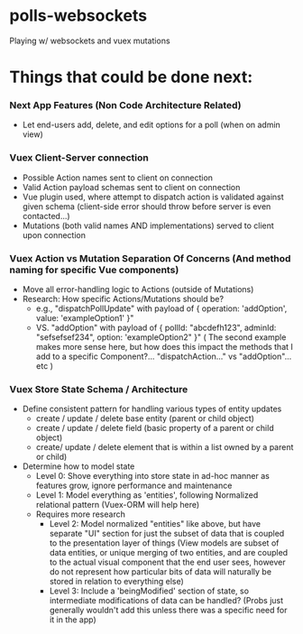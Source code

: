 # polls-websockets
Playing w/ websockets and vuex mutations

# Things that could be done next:

### Next App Features (Non Code Architecture Related)
- Let end-users add, delete, and edit options for a poll (when on admin view)

### Vuex Client-Server connection
- Possible Action names sent to client on connection
- Valid Action payload schemas sent to client on connection
- Vue plugin used, where attempt to dispatch action is validated against given schema (client-side error should throw before server is even contacted...)
- Mutations (both valid names AND implementations) served to client upon connection

### Vuex Action vs Mutation Separation Of Concerns (And method naming for specific Vue components)
- Move all error-handling logic to Actions (outside of Mutations)
- Research: How specific Actions/Mutations should be?
  - e.g., "dispatchPollUpdate" with payload of { operation: 'addOption', value: 'exampleOption1' }"
  - VS. "addOption" with payload of { pollId: "abcdefh123", adminId: "sefsefsef234", option: 'exampleOption2" }"
    ( The second example makes more sense here, but how does this impact the methods that I add to a specific Component?... "dispatchAction..." vs "addOption"... etc )

### Vuex Store State Schema / Architecture
- Define consistent pattern for handling various types of entity updates
  - create / update / delete base entity (parent or child object)
  - create / update / delete field (basic property of a parent or child object)
  - create/ update / delete element that is within a list owned by a parent or child)
- Determine how to model state
  - Level 0: Shove everything into store state in ad-hoc manner as features grow, ignore performance and maintenance
  - Level 1: Model everything as 'entities', following Normalized relational pattern (Vuex-ORM will help here)
  - Requires more research
    - Level 2: Model normalized "entities" like above, but have separate "UI" section for just the subset of data that is coupled to the presentation layer of things (View models are subset of data entities, or unique merging of two entities, and are coupled to the actual visual component that the end user sees, however do not represent how particular bits of data will naturally be stored in relation to everything else)
    - Level 3: Include a 'beingModified' section of state, so intermediate modifications of data can be handled? (Probs just generally wouldn't add this unless there was a specific need for it in the app)

